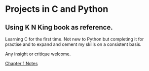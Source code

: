 # Projects in C and Python

## Using K N King book as reference.

Learning C for the first time. Not new to Python but completing it for practise and to expand and cement my skills on a consistent basis.

Any insight or critique welcome.

[Chapter 1 Notes](https://github.com/MortalCatalyst/C-and-Python-K-N-King/blob/master/Chapter_1/Chapter_1_Notes.md)
